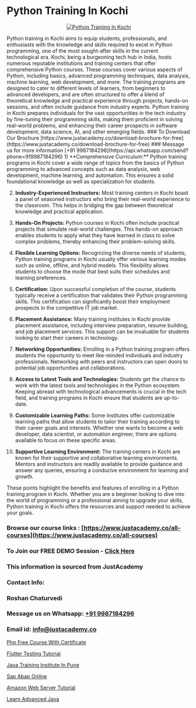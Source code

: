 # Python Training In Kochi

<p align="center">
  <a href="https://justacademy.co/course-detail/python-training">
    <img src="https://justacademy.co/storage2/course_image/1709713400_course_image.webp" alt="Python Training In Kochi">
  </a>
</p>
Python training in Kochi aims to equip students, professionals, and enthusiasts with the knowledge and skills required to excel in Python programming, one of the most sought-after skills in the current technological era. Kochi, being a burgeoning tech hub in India, hosts numerous reputable institutions and training centers that offer comprehensive Python courses. These courses cover various aspects of Python, including basics, advanced programming techniques, data analysis, machine learning, web development, and more. The training programs are designed to cater to different levels of learners, from beginners to advanced developers, and are often structured to offer a blend of theoretical knowledge and practical experience through projects, hands-on sessions, and often include guidance from industry experts. Python training in Kochi prepares individuals for the vast opportunities in the tech industry by fine-tuning their programming skills, making them proficient in solving real-world problems, and enhancing their career prospects in software development, data science, AI, and other emerging fields.
### To Download Our Brochure [https://www.justacademy.co/download-brochure-for-free](https://www.justacademy.co/download-brochure-for-free)
### Message us for more information [+91 9987184296](https://api.whatsapp.com/send?phone=919987184296)
1) **Comprehensive Curriculum:** Python training programs in Kochi cover a wide range of topics from the basics of Python programming to advanced concepts such as data analysis, web development, machine learning, and automation. This ensures a solid foundational knowledge as well as specialization for students.

2) **Industry-Experienced Instructors:** Most training centers in Kochi boast a panel of seasoned instructors who bring their real-world experience to the classroom. This helps in bridging the gap between theoretical knowledge and practical application.

3) **Hands-On Projects:** Python courses in Kochi often include practical projects that simulate real-world challenges. This hands-on approach enables students to apply what they have learned in class to solve complex problems, thereby enhancing their problem-solving skills.

4) **Flexible Learning Options:** Recognizing the diverse needs of students, Python training programs in Kochi usually offer various learning modes such as online, offline, and hybrid models. This flexibility allows students to choose the mode that best suits their schedules and learning preferences.

5) **Certification:** Upon successful completion of the course, students typically receive a certification that validates their Python programming skills. This certification can significantly boost their employment prospects in the competitive IT job market.

6) **Placement Assistance:** Many training institutes in Kochi provide placement assistance, including interview preparation, resume building, and job placement services. This support can be invaluable for students looking to start their careers in technology.

7) **Networking Opportunities:** Enrolling in a Python training program offers students the opportunity to meet like-minded individuals and industry professionals. Networking with peers and instructors can open doors to potential job opportunities and collaborations.

8) **Access to Latest Tools and Technologies:** Students get the chance to work with the latest tools and technologies in the Python ecosystem. Keeping abreast with technological advancements is crucial in the tech field, and training programs in Kochi ensure that students are up-to-date.

9) **Customizable Learning Paths:** Some institutes offer customizable learning paths that allow students to tailor their training according to their career goals and interests. Whether one wants to become a web developer, data scientist, or automation engineer, there are options available to focus on these specific areas.

10) **Supportive Learning Environment:** The training centers in Kochi are known for their supportive and collaborative learning environments. Mentors and instructors are readily available to provide guidance and answer any queries, ensuring a conducive environment for learning and growth.

These points highlight the benefits and features of enrolling in a Python training program in Kochi. Whether you are a beginner looking to dive into the world of programming or a professional aiming to upgrade your skills, Python training in Kochi offers the resources and support needed to achieve your goals.

### Browse our course links : [https://www.justacademy.co/all-courses](https://www.justacademy.co/all-courses) 
### To Join our FREE DEMO Session - [Click Here](https://www.justacademy.co/register-for-course-demo)


### This information is sourced from JustAcademy
### Contact Info:
### Roshan Chaturvedi
### Message us on Whatsapp: [+91 9987184296](https://api.whatsapp.com/send?phone=919987184296)
### Email id: [info@justacademy.co](mailto:info@justacademy.co)
                
[Php Free Course With Certificate](https://www.linkedin.com/pulse/php-free-course-certificate-justacademy-ahmedabad-mumze?trackingId=1K3bWWGpgg5OTQeyqj9sng%3D%3D&lipi=urn%3Ali%3Apage%3Ad_flagship3_company_admin%3BBylBlMTlRO%2BPitwDv%2FJk0g%3D%3D)

[Flutter Testing Tutorial](https://www.linkedin.com/pulse/flutter-testing-tutorial-justacademy-delhi-k3abc/)

[Java Training Institute In Pune](https://medium.com/@negishivu99/java-training-institute-in-pune-8b78b3ca35b5)

[Sap Abap Online](https://medium.com/@negishivu99/sap-abap-online-e952803d3834)

[Amazon Web Server Tutorial](https://justacademyin.github.io/justacademy/amazon-web-server-tutorial)

[Learn Advanced Java](https://justacademyin.github.io/justacademy/learn-advanced-java)

